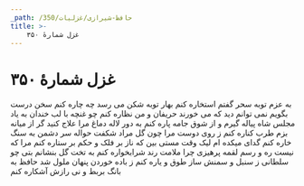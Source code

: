 ```yaml
---
_path: /حافظ-شیرازی/غزلیات/350
title: >-
    غزل شمارهٔ ۳۵۰
---
```

# غزل شمارهٔ ۳۵۰

به عزم توبه سحر گفتم استخاره کنم
بهار توبه شکن می رسد چه چاره کنم
سخن درست بگویم نمی توانم دید
که می خورند حریفان و من نظاره کنم
چو غنچه با لب خندان به یاد مجلس شاه
پیاله گیرم و از شوق جامه پاره کنم
به دور لاله دماغ مرا علاج کنید
گر از میانه بزم طرب کناره کنم
ز روی دوست مرا چون گل مراد شکفت
حواله سر دشمن به سنگ خاره کنم
گدای میکده ام لیک وقت مستی بین
که ناز بر فلک و حکم بر ستاره کنم
مرا که نیست ره و رسم لقمه پرهیزی
چرا ملامت رند شرابخواره کنم
به تخت گل بنشانم بتی چو سلطانی
ز سنبل و سمنش ساز طوق و یاره کنم
ز باده خوردن پنهان ملول شد حافظ
به بانگ بربط و نی رازش آشکاره کنم
